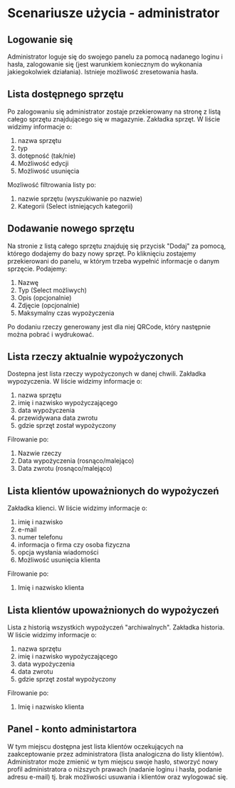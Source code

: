 # Scenariusze użycia - administrator

## Logowanie się
Administrator loguje się do swojego panelu za pomocą nadanego loginu i hasła, zalogowanie się (jest warunkiem koniecznym do wykonania jakiegokolwiek działania). Istnieje możliwość zresetowania hasła.

## Lista dostępnego sprzętu
Po zalogowaniu się administrator zostaje przekierowany na stronę z listą całego sprzętu znajdującego się w magazynie. Zakładka sprzęt.
W liście widzimy informacje o:
1. nazwa sprzętu
2. typ
3. dotępność (tak/nie)
4. Możliwość edycji
5. Możliwość usunięcia

Mozliwość filtrowania listy po:
1. nazwie sprzętu (wyszukiwanie po nazwie)
2. Kategorii (Select istniejących kategorii)

## Dodawanie nowego sprzętu
Na stronie z listą całego sprzętu znajduję się przycisk "Dodaj" za pomocą, którego dodajemy do bazy nowy sprzęt. Po kliknięciu zostajemy przekierowani do panelu, w którym trzeba wypełnić informacje o danym sprzęcie. Podajemy:
1. Nazwę
2. Typ (Select możliwych)
3. Opis (opcjonalnie)
4. Zdjęcie (opcjonalnie)
5. Maksymalny czas wypożyczenia 

Po dodaniu rzeczy generowany jest dla niej QRCode, który następnie można pobrać i wydrukować.

## Lista rzeczy aktualnie wypożyczonych
Dostepna jest lista rzeczy wypożyczonych w danej chwili. Zakładka wypozyczenia.
W liście widzimy informacje o:
1. nazwa sprzętu
2. imię i nazwisko wypożyczającego
3. data wypożyczenia
4. przewidywana data zwrotu
5. gdzie sprzęt został wypożyczony

Filrowanie po:
1. Nazwie rzeczy
2. Data wypożyczenia (rosnąco/malejąco)
3. Data zwrotu (rosnąco/malejąco)

## Lista klientów upoważnionych do wypożyczeń
 Zakładka klienci.
W liście widzimy informacje o:
1. imię i nazwisko
2. e-mail
3. numer telefonu
4. informacja o firma czy osoba fizyczna
5. opcja wysłania wiadomości
6. Możliwość usunięcia klienta

Filrowanie po:
1. Imię i nazwisko klienta

## Lista klientów upoważnionych do wypożyczeń
Lista z historią wszystkich wypożyczeń "archiwalnych". Zakładka historia.
W liście widzimy informacje o:
1. nazwa sprzętu
2. imię i nazwisko wypożyczającego
3. data wypożyczenia
4. data zwrotu
5. gdzie sprzęt został wypożyczony

Filrowanie po:
1. Imię i nazwisko klienta

## Panel - konto administartora
W tym miejscu dostępna jest lista klientów oczekujących na zaakceptowanie przez administratora (lista analogiczna do listy klientów). Administrator może zmienić w tym miejscu swoje hasło, stworzyć nowy profil administratora o niższych prawach (nadanie loginu i hasła, podanie adresu e-mail) tj. brak możliwości usuwania i klientów oraz wylogować się.



